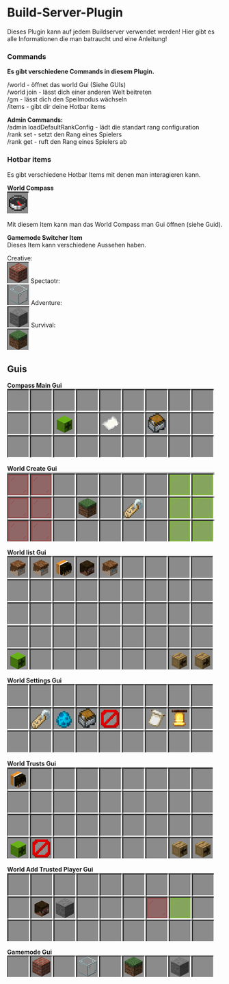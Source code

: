 # Build-Server-Plugin
Dieses Plugin kann auf jedem Buildserver verwendet werden! Hier gibt es alle Informationen die man batraucht und eine Anleitung!

### Commands
**Es gibt verschiedene Commands in diesem Plugin.**

/world - öffnet das world Gui (Siehe GUIs) \
/world join <world> - lässt dich einer anderen Welt beitreten \
/gm <gamemode> - lässt dich den Speilmodus wächseln \
/items - gibt dir deine Hotbar items

**Admin Commands:** \
/admin loadDefaultRankConfig - lädt die standart rang configuration \
/rank <player> set <rank> - setzt den Rang eines Spielers \
/rank <player> get - ruft den Rang eines Spielers ab

### Hotbar items
Es gibt verschiedene Hotbar Items mit denen man interagieren kann.

**World Compass** \
![Compass Hotbar Item](https://github.com/Silal123/Documentations/blob/main/images/build-server-plugin/compass.png?raw=true)

Mit diesem Item kann man das World Compass man Gui öffnen (siehe Guid).

**Gamemode Switcher Item** \
Dieses Item kann verschiedene Aussehen haben.

Creative: \
![Gamemode Creative](https://github.com/Silal123/Documentations/blob/main/images/build-server-plugin/gamemode-creative.png?raw=true)
Spectaotr: \
![Gamemode Spectator](https://github.com/Silal123/Documentations/blob/main/images/build-server-plugin/gamemode-spectator.png?raw=true)
Adventure: \
![Gamemode Adventure](https://github.com/Silal123/Documentations/blob/main/images/build-server-plugin/gamemode-adventure.png?raw=true)
Survival: \
![Gamemode Survival](https://github.com/Silal123/Documentations/blob/main/images/build-server-plugin/gamemode-survival.png?raw=true)

## Guis

**Compass Main Gui** \
![GUI](https://github.com/Silal123/Documentations/blob/main/images/build-server-plugin/gui/compass-main.png?raw=true)

**World Create Gui** \
![GUI](https://github.com/Silal123/Documentations/blob/main/images/build-server-plugin/gui/world-create.png?raw=true)

**World list Gui** \
![GUI](https://github.com/Silal123/Documentations/blob/main/images/build-server-plugin/gui/world-list.png?raw=true)

**World Settings Gui** \
![GUI](https://github.com/Silal123/Documentations/blob/main/images/build-server-plugin/gui/world-settings.png?raw=true)

**World Trusts Gui** \
![GUI](https://github.com/Silal123/Documentations/blob/main/images/build-server-plugin/gui/world-trusts.png?raw=true)

**World Add Trusted Player Gui** \
![GUI](https://github.com/Silal123/Documentations/blob/main/images/build-server-plugin/gui/world-trusts-add.png?raw=true)

**Gamemode Gui** \
![GUI](https://github.com/Silal123/Documentations/blob/main/images/build-server-plugin/gui/gamemode-gui.png?raw=true)